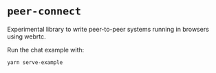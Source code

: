 # `peer-connect`

Experimental library to write peer-to-peer systems running in browsers using webrtc.

Run the chat example with:

```
yarn serve-example
```
